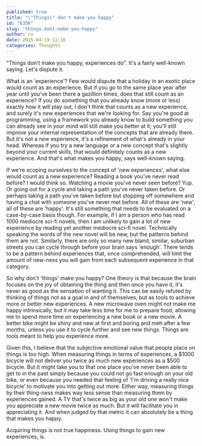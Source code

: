 ```yaml
---
published: true
title: "\"Things\" don't make you happy"
id: "6356"
slug: "things-dont-make-you-happy"
author: rv
date: 2015-04-19 12:16
categories: Thoughts
---
```

"Things don't make you happy, experiences do". It's a fairly well-known saying. Let's dispute it.

What is an 'experience'? Few would dispute that a holiday in an exotic place would count as an experience. But if you go to the same place year after year until you've been there a gazillion times, does that still count as an experience? If you do something that you already know (more or less) exactly how it will play out, I don't think that counts as a new experience, and surely it's <em>new</em> experiences that we're looking for. Say you're good at programming, using a framework you already know to build something you can already see in your mind will still make you better at it; you'll still improve your internal representation of the concepts that are already there. But it's not a <em>new</em> experience, it's a refinement of what's already in your head. Whereas if you try a new language or a new concept that's slightly beyond your current skills, that would definitely counts as a new experience. And that's what makes you happy, says well-known saying.

If we're scoping ourselves to the concept of 'new experiences', what else would count as a new experience? Reading a book you've never read before? I would think so. Watching a movie you've never seen before? Yup. Or going out for a cycle and taking a path you've never taken before. Or perhaps taking a path you've taken before but stopping off somewhere and having a chat with someone you've never met before. All of these are 'new', all of these are 'happy'. It's still something that needs to be evaluated on a case-by-case basis though. For example, if I am a person who has read 1000 mediocre sci-fi novels, then I am unlikely to gain a lot of new experience by reading yet another mediocre sci-fi novel. Technically speaking the words of the new novel will be new, but the patterns behind them are not. Similarly, there are only so many new bland, similar, suburban streets you can cycle through before your brain says 'enough'. There tends to be a pattern behind experiences that, once comprehended, will limit the amount of new-ness you will gain from each subsequent experience in that category.

So why don't 'things' make you happy? One theory is that because the brain focuses on the joy of obtaining the thing and then once you have it, it's never as good as the sensation of wanting it. This can be easily refuted by thinking of things not as a goal in and of themselves, but as tools to achieve more or better new experiences. A new microwave oven might not make me happy intrinsically, but it may take less time for me to prepare food, allowing me to spend more time on experiencing a new book or a new movie. A better bike might be shiny and new at first and boring and meh after a few months, unless you use it to cycle further and see new things. Things are tools meant to help you experience more.

Given this, I believe that the subjective emotional value that people place on things is too high. When measuring things in terms of experiences, a $1000 bicycle will not deliver you twice as much new experiences as a $500 bicycle. But it might take you to that one place you've never been able to get to in the past simply because you could not go fast enough on your old bike, or even because you needed that feeling of 'I'm driving a really nice bicycle' to motivate you into getting out more. Either way, measuring things by their thing-ness makes way less sense than measuring them by experiences gained. A TV that's twice as big as your old one won't make you appreciate a new movie twice as much. But it will facilitate you in appreciating it. And when judged by that metric it can absolutely be a thing that makes you happy.

Acquiring things is not true happiness. Using things to gain new experiences, is.